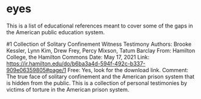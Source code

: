 # eyes
This is a list of educational references meant to cover some of the gaps in the American public education system.

#1
Collection of Solitary Confinement Witness Testimony
Authors: Brooke Kessler, Lynn Kim, Drew Frey, Percy Mixson, Tatum Barclay
From: Hamilton College, the Hamilton Commons
Date: May 17, 2021
Link: https://ir.hamilton.edu/do/b6ba3a4d-594f-492c-b337-909e06359805#page/1
Free: Yes, look for the download link.
Comment: The true face of solitary confinement and the American prison system that is hidden from the public. This is a collection of personal testimonies by victims of torture in the American prison system.

